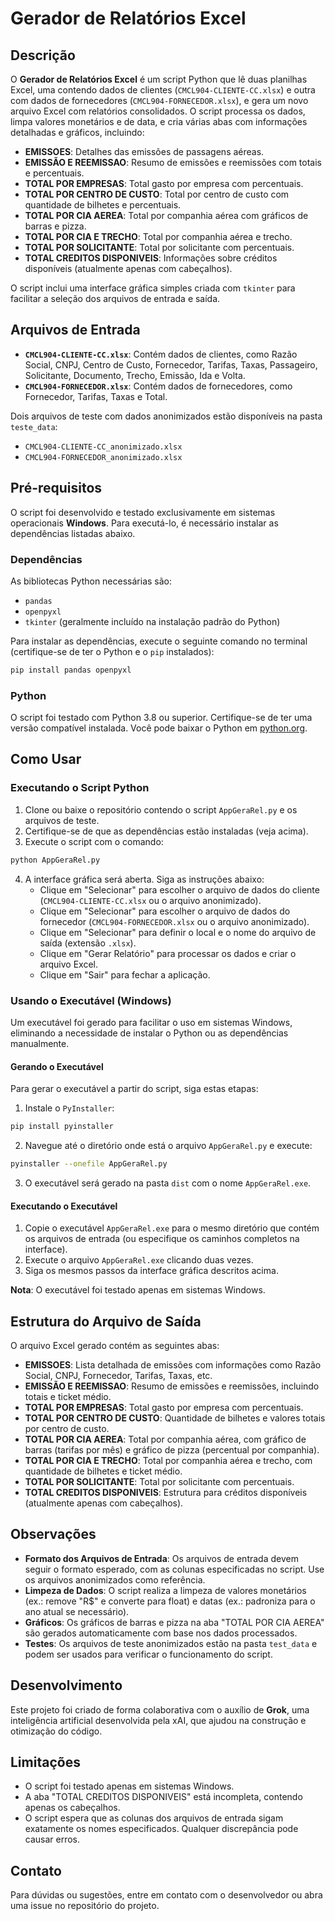 # Gerador de Relatórios Excel

## Descrição

O **Gerador de Relatórios Excel** é um script Python que lê duas planilhas Excel, uma contendo dados de clientes (`CMCL904-CLIENTE-CC.xlsx`) e outra com dados de fornecedores (`CMCL904-FORNECEDOR.xlsx`), e gera um novo arquivo Excel com relatórios consolidados. O script processa os dados, limpa valores monetários e de data, e cria várias abas com informações detalhadas e gráficos, incluindo:

- **EMISSOES**: Detalhes das emissões de passagens aéreas.
- **EMISSÃO E REEMISSAO**: Resumo de emissões e reemissões com totais e percentuais.
- **TOTAL POR EMPRESAS**: Total gasto por empresa com percentuais.
- **TOTAL POR CENTRO DE CUSTO**: Total por centro de custo com quantidade de bilhetes e percentuais.
- **TOTAL POR CIA AEREA**: Total por companhia aérea com gráficos de barras e pizza.
- **TOTAL POR CIA E TRECHO**: Total por companhia aérea e trecho.
- **TOTAL POR SOLICITANTE**: Total por solicitante com percentuais.
- **TOTAL CREDITOS DISPONIVEIS**: Informações sobre créditos disponíveis (atualmente apenas com cabeçalhos).

O script inclui uma interface gráfica simples criada com `tkinter` para facilitar a seleção dos arquivos de entrada e saída.

## Arquivos de Entrada

- **`CMCL904-CLIENTE-CC.xlsx`**: Contém dados de clientes, como Razão Social, CNPJ, Centro de Custo, Fornecedor, Tarifas, Taxas, Passageiro, Solicitante, Documento, Trecho, Emissão, Ida e Volta.
- **`CMCL904-FORNECEDOR.xlsx`**: Contém dados de fornecedores, como Fornecedor, Tarifas, Taxas e Total.

Dois arquivos de teste com dados anonimizados estão disponíveis na pasta `teste_data`:
- `CMCL904-CLIENTE-CC_anonimizado.xlsx`
- `CMCL904-FORNECEDOR_anonimizado.xlsx`

## Pré-requisitos

O script foi desenvolvido e testado exclusivamente em sistemas operacionais **Windows**. Para executá-lo, é necessário instalar as dependências listadas abaixo.

### Dependências

As bibliotecas Python necessárias são:

- `pandas`
- `openpyxl`
- `tkinter` (geralmente incluído na instalação padrão do Python)

Para instalar as dependências, execute o seguinte comando no terminal (certifique-se de ter o Python e o `pip` instalados):

```bash
pip install pandas openpyxl
```

### Python

O script foi testado com Python 3.8 ou superior. Certifique-se de ter uma versão compatível instalada. Você pode baixar o Python em [python.org](https://www.python.org/downloads/).

## Como Usar

### Executando o Script Python

1. Clone ou baixe o repositório contendo o script `AppGeraRel.py` e os arquivos de teste.
2. Certifique-se de que as dependências estão instaladas (veja acima).
3. Execute o script com o comando:

```bash
python AppGeraRel.py
```

4. A interface gráfica será aberta. Siga as instruções abaixo:
   - Clique em "Selecionar" para escolher o arquivo de dados do cliente (`CMCL904-CLIENTE-CC.xlsx` ou o arquivo anonimizado).
   - Clique em "Selecionar" para escolher o arquivo de dados do fornecedor (`CMCL904-FORNECEDOR.xlsx` ou o arquivo anonimizado).
   - Clique em "Selecionar" para definir o local e o nome do arquivo de saída (extensão `.xlsx`).
   - Clique em "Gerar Relatório" para processar os dados e criar o arquivo Excel.
   - Clique em "Sair" para fechar a aplicação.

### Usando o Executável (Windows)

Um executável foi gerado para facilitar o uso em sistemas Windows, eliminando a necessidade de instalar o Python ou as dependências manualmente.

#### Gerando o Executável

Para gerar o executável a partir do script, siga estas etapas:

1. Instale o `PyInstaller`:

```bash
pip install pyinstaller
```

2. Navegue até o diretório onde está o arquivo `AppGeraRel.py` e execute:

```bash
pyinstaller --onefile AppGeraRel.py
```

3. O executável será gerado na pasta `dist` com o nome `AppGeraRel.exe`.

#### Executando o Executável

1. Copie o executável `AppGeraRel.exe` para o mesmo diretório que contém os arquivos de entrada (ou especifique os caminhos completos na interface).
2. Execute o arquivo `AppGeraRel.exe` clicando duas vezes.
3. Siga os mesmos passos da interface gráfica descritos acima.

**Nota**: O executável foi testado apenas em sistemas Windows.

## Estrutura do Arquivo de Saída

O arquivo Excel gerado contém as seguintes abas:

- **EMISSOES**: Lista detalhada de emissões com informações como Razão Social, CNPJ, Fornecedor, Tarifas, Taxas, etc.
- **EMISSÃO E REEMISSAO**: Resumo de emissões e reemissões, incluindo totais e ticket médio.
- **TOTAL POR EMPRESAS**: Total gasto por empresa com percentuais.
- **TOTAL POR CENTRO DE CUSTO**: Quantidade de bilhetes e valores totais por centro de custo.
- **TOTAL POR CIA AEREA**: Total por companhia aérea, com gráfico de barras (tarifas por mês) e gráfico de pizza (percentual por companhia).
- **TOTAL POR CIA E TRECHO**: Total por companhia aérea e trecho, com quantidade de bilhetes e ticket médio.
- **TOTAL POR SOLICITANTE**: Total por solicitante com percentuais.
- **TOTAL CREDITOS DISPONIVEIS**: Estrutura para créditos disponíveis (atualmente apenas com cabeçalhos).

## Observações

- **Formato dos Arquivos de Entrada**: Os arquivos de entrada devem seguir o formato esperado, com as colunas especificadas no script. Use os arquivos anonimizados como referência.
- **Limpeza de Dados**: O script realiza a limpeza de valores monetários (ex.: remove "R$" e converte para float) e datas (ex.: padroniza para o ano atual se necessário).
- **Gráficos**: Os gráficos de barras e pizza na aba "TOTAL POR CIA AEREA" são gerados automaticamente com base nos dados processados.
- **Testes**: Os arquivos de teste anonimizados estão na pasta `test_data` e podem ser usados para verificar o funcionamento do script.

## Desenvolvimento

Este projeto foi criado de forma colaborativa com o auxílio de **Grok**, uma inteligência artificial desenvolvida pela xAI, que ajudou na construção e otimização do código.

## Limitações

- O script foi testado apenas em sistemas Windows.
- A aba "TOTAL CREDITOS DISPONIVEIS" está incompleta, contendo apenas os cabeçalhos.
- O script espera que as colunas dos arquivos de entrada sigam exatamente os nomes especificados. Qualquer discrepância pode causar erros.

## Contato

Para dúvidas ou sugestões, entre em contato com o desenvolvedor ou abra uma issue no repositório do projeto.
